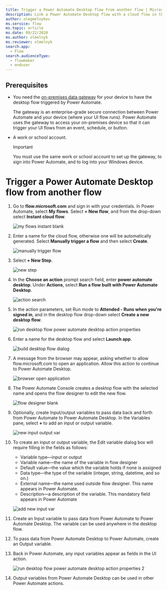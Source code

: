 ```yaml
---
title: Trigger a Power Automate Desktop flow from another flow | Microsoft Docs
description: Link a Power Automate Desktop flow with a cloud flow in the Power Automate portal
author: olegmelnykov
ms.service: flow
ms.topic: article
ms.date: 09/22/2020
ms.author: olmelnyk
ms.reviewer: olmelnyk
search.app: 
  - Flow
search.audienceType: 
  - flowmaker
  - enduser
---
```


## Prerequisites

- You need the [on-premises data gateway](https://go.microsoft.com/fwlink/?LinkID=820580&clcid=0x409) for your device to have the desktop flow triggered by Power Automate.
   
   The gateway is an enterprise-grade secure connection between Power Automate and your device (where your UI flow runs). Power Automate uses the gateway to access your on-premises device so that it can trigger your UI flows from an event, schedule, or button.
- A work or school account. 

   >[!IMPORTANT]
   >You must use the same work or school account to set up the gateway, to sign into Power Automate, and to log into your Windows device.
   
   

# Trigger a Power Automate Desktop flow from another flow



1. Go to **flow.microsoft.com** and sign in with your credentials. In Power Automate, select **My flows**. Select **+ New flow**, and from the drop-down select **Instant cloud flow**.

   ![my flows instant blank](\media\link-pad-flow-portal\my-flows-instant-blank.png)

1. Enter a name for the cloud flow, otherwise one will be automatically generated. Select **Manually trigger a flow** and then select **Create**.

   ![manually trigger flow](\media\link-pad-flow-portal\manually-trigger-flow.png)

1. Select **+ New Step**.

   ![new step](\media\link-pad-flow-portal\new-step.png)

1. In the **Choose an action** prompt search field, enter **power automate desktop**. Under **Actions**, select **Run a flow built with Power Automate Desktop**.

   ![action search](\media\link-pad-flow-portal\action-search.png)

1. In the action parameters, set Run mode to **Attended - Runs when you're signed in**, and in the desktop flow drop-down select **Create a new desktop flow**.

   ![run desktop flow power automate desktop action properties](\media\link-pad-flow-portal\run-desktop-flow-v2-action-properties.png)

1. Enter a name for the desktop flow and select **Launch app**.

   ![build desktop flow dialog](\media\link-pad-flow-portal\build-desktop-flow-dialog.png)

1. A message from the browser may appear, asking whether to allow flow.microsoft.com to open an application. Allow this action to continue to Power Automate Desktop.

   ![browser open application](\media\link-pad-flow-portal\browser-open-application.png)

1. The Power Automate Console creates a desktop flow with the selected name and opens the flow designer to edit the new flow.

   ![flow designer blank](\media\link-pad-flow-portal\flow-designer-blank.png)

1. Optionally, create Input/output variables to pass data back and forth from Power Automate to Power Automate Desktop. In the Variables pane, select **+** to add an input or output variable.

   ![new input output var](\media\link-pad-flow-portal\new-input-output-var.png)

1. To create an input or output variable, the Edit variable dialog box will require filling in the fields as follows:
   * Variable type—input or output
   * Variable name—the name of the variable in flow designer
   * Default value—the value which the variable holds if none is assigned
   * Data type—the type of the variable (integer, string, datetime, and so on.)
   * External name—the name used outside flow designer. This name appears in Power    Automate.
   * Description—a description of the variable. This mandatory field appears in Power Automate

   ![add new input var](\media\link-pad-flow-portal\add-new-input-var.png)

1. Create an Input variable to pass data from Power Automate to Power Automate Desktop. The variable can be used anywhere in the desktop flow.

1. To pass data from Power Automate Desktop to Power Automate, create an Output variable.

1. Back in Power Automate, any input variables appear as fields in the UI action.

   ![run desktop flow power automate desktop action properties 2](\media\link-pad-flow-portal\run-desktop-flow-v2-action-properties-2.png)

1. Output variables from Power Automate Desktop can be used in other Power Automate actions.


